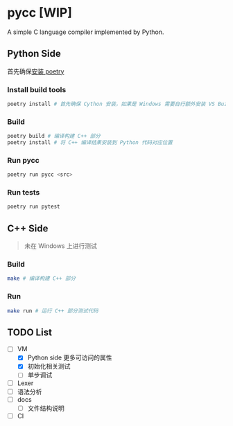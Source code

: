 # pycc [WIP]

A simple C language compiler implemented by Python.

## Python Side

首先确保[安装 poetry](https://python-poetry.org/docs/#installation)

### Install build tools

```bash
poetry install # 首先确保 Cython 安装，如果是 Windows 需要自行额外安装 VS Build Tools
```

### Build

```bash
poetry build # 编译构建 C++ 部分
poetry install # 将 C++ 编译结果安装到 Python 代码对应位置
```

### Run pycc

```bash
poetry run pycc <src>
```

### Run tests

```bash
poetry run pytest
```

## C++ Side

> 未在 Windows 上进行测试

### Build

```bash
make # 编译构建 C++ 部分
```

### Run

```bash
make run # 运行 C++ 部分测试代码
```

## TODO List

-  [ ] VM
   -  [x] Python side 更多可访问的属性
   -  [x] 初始化相关测试
   -  [ ] 单步调试
-  [ ] Lexer
-  [ ] 语法分析
-  [ ] docs
   -  [ ] 文件结构说明
-  [ ] CI
